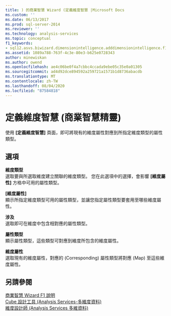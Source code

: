 ```yaml
---
title: ) 的商業智慧 Wizard (定義維度智慧 |Microsoft Docs
ms.custom: ''
ms.date: 06/13/2017
ms.prod: sql-server-2014
ms.reviewer: ''
ms.technology: analysis-services
ms.topic: conceptual
f1_keywords:
- sql12.asvs.biwizard.dimensionintelligence.adddimensionintelligence.f1
ms.assetid: 1089a788-763f-4c3e-80e3-b625e0728343
author: minewiskan
ms.author: owend
ms.openlocfilehash: ae4c06be0f4a7cbbc4ccada9ebe05c35e0a01305
ms.sourcegitcommit: ad4d92dce894592a259721a1571b1d8736abacdb
ms.translationtype: MT
ms.contentlocale: zh-TW
ms.lasthandoff: 08/04/2020
ms.locfileid: "87584818"
---
```

# <a name="define-dimension-intelligence-business-intelligence-wizard"></a>定義維度智慧 (商業智慧精靈)
  使用 **[定義維度智慧]** 頁面，即可將現有的維度屬性對應到所指定維度類型的屬性類型。  
  
## <a name="options"></a>選項  
 **維度類型**  
 選取要與所選取維度建立關聯的維度類型。 您在此選項中的選擇，會影響 **[維度屬性]** 方格中可用的屬性類型。  
  
 **[維度屬性]**  
 顯示所指定維度類型可用的屬性類型，並讓您指定屬性類型要套用至哪些維度屬性。  
  
 **涉及**  
 選取即可在維度中包含相對應的屬性類型。  
  
 **屬性類型**  
 顯示屬性類型，這些類型可對應到維度所包含的維度屬性。  
  
 **維度屬性**  
 選取現有的維度屬性，對應的 (Corresponding) 屬性類型將對應 (Map) 至這些維度屬性。  
  
## <a name="see-also"></a>另請參閱  
 [商業智慧 Wizard F1 說明](business-intelligence-wizard-f1-help.md)   
 [Cube 設計工具 &#40;Analysis Services-多維度資料&#41;](cube-designer-analysis-services-multidimensional-data.md)   
 [維度設計師 &#40;Analysis Services 多維資料&#41;](dimension-designer-analysis-services-multidimensional-data.md)  
  
  
